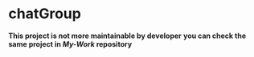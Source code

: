 # chatGroup

**This project is not more maintainable by developer**
**you can check the same project in _My-Work_ repository**
